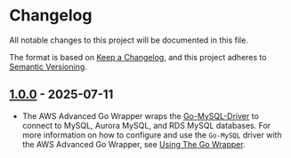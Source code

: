 # Changelog

All notable changes to this project will be documented in this file.

The format is based on [Keep a Changelog](https://keepachangelog.com/en/1.0.0/), and this project adheres to [Semantic Versioning](https://semver.org/#semantic-versioning-200).

## [1.0.0] - 2025-07-11
* The AWS Advanced Go Wrapper wraps the [Go-MySQL-Driver](https://github.com/go-sql-driver/mysql) to connect to MySQL, Aurora MySQL, and RDS MySQL databases. For more information on how to configure and use the `Go-MySQL` driver with the AWS Advanced Go Wrapper, see [Using The Go Wrapper](../docs/user-guide/UsingTheGoWrapper.md).

[1.0.0]: https://github.com/awslabs/aws-advanced-go-wrapper/releases/tag/mysql-driver/1.0.0
